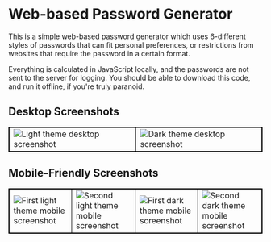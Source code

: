 # Web-based Password Generator
This is a simple web-based password generator which uses 6-different styles
of passwords that can fit personal preferences, or restrictions from
websites that require the password in a certain format.

Everything is calculated in JavaScript locally, and the passwords are not
sent to the server for logging. You should be able to download this code,
and run it offline, if you're truly paranoid.

## Desktop Screenshots
<table style="border-collapse: collapse; border: 1px solid black;"><tr><td style="border: 1px solid black;">
<img alt="Light theme desktop screenshot" src="https://user-images.githubusercontent.com/699572/58374448-a44e5980-7efb-11e9-93f8-46b20237b7ca.png" />
</td><td style="border: 1px solid black;">
<img alt="Dark theme desktop screenshot" src="https://user-images.githubusercontent.com/699572/58374449-a44e5980-7efb-11e9-985a-76048f3ddd8a.png" />
</td></tr></table>


## Mobile-Friendly Screenshots
<table style="border-collapse: collapse; border: 1px solid black;"><tr><td style="border: 1px solid black;">
<img alt="First light theme mobile screenshot" src="https://user-images.githubusercontent.com/699572/58374450-a44e5980-7efb-11e9-99e7-1120f8981cd2.png" />
</td><td style="border: 1px solid black;">
<img alt="Second light theme mobile screenshot" src="https://user-images.githubusercontent.com/699572/58374451-a4e6f000-7efb-11e9-9ee5-2dc0bc4560cc.png" />
</td><td style="border: 1px solid black;">
<img alt="First dark theme mobile screenshot" src="https://user-images.githubusercontent.com/699572/58374452-a4e6f000-7efb-11e9-8d45-2c86947946ab.png" />
</td><td style="border: 1px solid black;">
<img alt="Second dark theme mobile screenshot" src="https://user-images.githubusercontent.com/699572/58374453-a4e6f000-7efb-11e9-922f-7874b593f32d.png" />
</td></tr></table>
